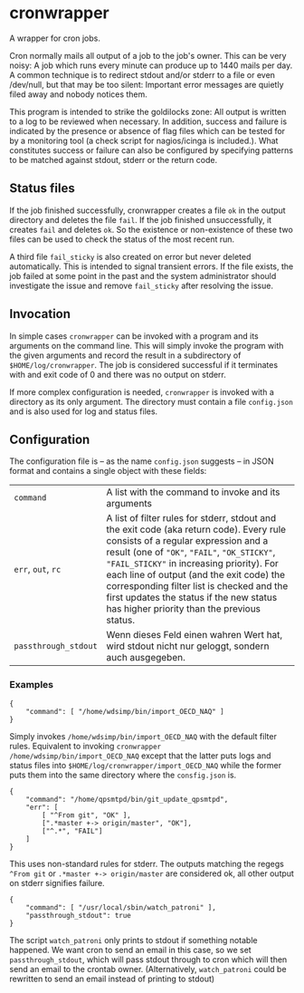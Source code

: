# cronwrapper

A wrapper for cron jobs.

Cron normally mails all output of a job to the job's owner. This can be
very noisy: A job which runs every minute can produce up to 1440 mails
per day. A common technique is to redirect stdout and/or stderr to a
file or even /dev/null, but that may be too silent: Important error
messages are quietly filed away and nobody notices them.

This program is intended to strike the goldilocks zone: All output is
written to a log to be reviewed when necessary. In addition, success and
failure is indicated by the presence or absence of flag files which can
be tested for by a monitoring tool (a check script for nagios/icinga is
included.). What constitutes success or failure can also be configured
by specifying patterns to be matched against stdout, stderr or the
return code.

## Status files

If the job finished successfully, cronwrapper creates a file `ok` in the
output directory and deletes the file `fail`. If the job finished
unsuccessfully, it creates `fail` and deletes `ok`. So the existence or
non-existence of these two files can be used to check the status of the
most recent run.

A third file `fail_sticky` is also created on error but never deleted
automatically. This is intended to signal transient errors. If the file
exists, the job failed at some point in the past and the system
administrator should investigate the issue and remove `fail_sticky`
after resolving the issue.

## Invocation

In simple cases `cronwrapper` can be invoked with a program and its
arguments on the command line. This will simply invoke the program with
the given arguments and record the result in a subdirectory of
`$HOME/log/cronwrapper`. The job is considered successful if it
terminates with and exit code of 0 and there was no output on stderr.

If more complex configuration is needed, `cronwrapper` is invoked with a
directory as its only argument. The directory must contain a file
`config.json` and is also used for log and status files.

## Configuration

The configuration file is – as the name `config.json` suggests – in JSON
format and contains a single object with these fields:

|   |   |
|---|---|
| `command` | A list with the command to invoke and its arguments |
| `err`, `out`, `rc` | A list of filter rules for stderr, stdout and the exit code (aka return code). Every rule consists of a regular expression and a result (one of `"OK"`, `"FAIL"`, `"OK_STICKY"`, `"FAIL_STICKY"` in increasing priority). For each line of output (and the exit code) the corresponding filter list is checked and the first updates the status if the new status has higher priority than the previous status. |
| `passthrough_stdout` | Wenn dieses Feld einen wahren Wert hat, wird stdout nicht nur geloggt, sondern auch ausgegeben. |

### Examples

```
{
    "command": [ "/home/wdsimp/bin/import_OECD_NAQ" ]
}
```

Simply invokes `/home/wdsimp/bin/import_OECD_NAQ` with the default
filter rules. Equivalent to invoking `cronwrapper
/home/wdsimp/bin/import_OECD_NAQ` except that the latter puts logs and
status files into `$HOME/log/cronwrapper/import_OECD_NAQ` while the
former puts them into the same directory where the `consfig.json` is.

```
{
    "command": "/home/qpsmtpd/bin/git_update_qpsmtpd",
    "err": [
        [ "^From git", "OK" ],
        [".*master +-> origin/master", "OK"],
        ["^.*", "FAIL"]
    ]
}
```

This uses non-standard rules for stderr. The outputs matching the regegs
`^From git` or `.*master +-> origin/master` are considered ok, all other
output on stderr signifies failure.

```
{
    "command": [ "/usr/local/sbin/watch_patroni" ],
    "passthrough_stdout": true
}
```

The script `watch_patroni` only prints to stdout if something notable
happened. We want cron to send an email in this case, so we set
`passthrough_stdout`, which will pass stdout through to cron which will
then send an email to the crontab owner. (Alternatively, `watch_patroni`
could be rewritten to send an email instead of printing to stdout)
